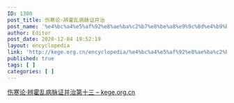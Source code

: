 ```yaml
---
ID: 1300
post_title: 伤寒论·辨霍乱病脉证并治
post_name: '%e4%bc%a4%e5%af%92%e8%ae%ba%c2%b7%e8%be%a8%e9%9c%8d%e4%b9%b1%e7%97%85%e8%84%89%e8%af%81%e5%b9%b6%e6%b2%bb'
author: Editor
post_date: 2020-12-04 19:52:19
layout: encyclopedia
link: 'http://kege.org.cn/encyclopedia/%e4%bc%a4%e5%af%92%e8%ae%ba%c2%b7%e8%be%a8%e9%9c%8d%e4%b9%b1%e7%97%85%e8%84%89%e8%af%81%e5%b9%b6%e6%b2%bb'
published: true
tags: [ ]
categories: [ ]
---
```

<!-- wp:paragraph -->
<p><a href="http://kege.org.cn/1110">伤寒论·辨霍乱病脉证并治第十三 – kege.org.cn</a></p>
<!-- /wp:paragraph -->